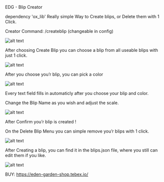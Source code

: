 EDG - Blip Creator

dependency 'ox_lib'
Really simple Way to Create blips,
or Delete them with 1 Click.

Creator Command: /createblip (changeable in config)

![alt text](https://dunb17ur4ymx4.cloudfront.net/wysiwyg/1250077/5ff2bfa5cdf676f2e6df6905f20c09bb557a512e.png)

After choosing Create Blip you can choose a blip from all useable blips with just 1 click.

![alt text](https://dunb17ur4ymx4.cloudfront.net/wysiwyg/1250077/e36ea1f1647ac3d078984f80afa9a48c1f9ab389.png)

After you choose you’r blip, you can pick a color

![alt text](https://dunb17ur4ymx4.cloudfront.net/wysiwyg/1250077/f207b3ead4fa0e924a4c4e92cf631f99bddd9963.png)

Every text field fills in automaticly after you choose your blip and color.

Change the Blip Name as you wish and adjust the scale.

![alt text](https://dunb17ur4ymx4.cloudfront.net/wysiwyg/1250077/1fd54535a3e8d3f2f4ec5f2f05c74e0caaf76fec.png)

After Confirm you’r blip is created !

On the Delete Blip Menu you can simple remove you’r blips with 1 click.

![alt text](https://dunb17ur4ymx4.cloudfront.net/wysiwyg/1250077/b831ba3f796fb70efb7a960b9b806f9d76b95067.png)

After Creating a blip, you can find it in the blips.json file, where you still can edit them if you like.

![alt text](https://dunb17ur4ymx4.cloudfront.net/wysiwyg/1250077/a30854688a7267042863289859c09ace75fc0caa.png)


BUY:
https://eden-garden-shop.tebex.io/

